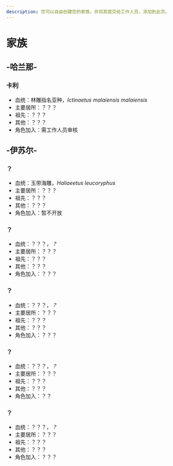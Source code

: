 ```yaml
---
description: 您可以自由创建您的家族，并将其提交给工作人员，添加到此页。
---
```


# 家族

## -哈兰那-

### 卡利

* 血统：林雕指名亚种，_Ictinaetus malaiensis malaiensis_
* 主要居所：？？？
* 祖先：？？？
* 其他：？？？
* 角色加入：需工作人员审核



## -伊苏尔-

### ？

* 血统：玉带海雕，_Haliaeetus leucoryphus_
* 主要居所：？？？
* 祖先：？？？
* 其他：？？？
* 角色加入：暂不开放

### ？

* 血统：？？？，_？_
* 主要居所：？？？
* 祖先：？？？
* 其他：？？？
* 角色加入：？？？



### ？

* 血统：？？？，_？_
* 主要居所：？？？
* 祖先：？？？
* 其他：？？？
* 角色加入：？？？



### ？

* 血统：？？？，_？_
* 主要居所：？？？
* 祖先：？？？
* 其他：？？？
* 角色加入：？？



### ？

* 血统：？？？，_？_
* 主要居所：？？？
* 祖先：？？？
* 其他：？？？
* 角色加入：？？？


